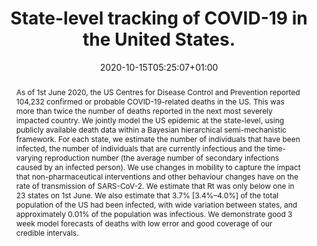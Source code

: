 ---
# Documentation: https://sourcethemes.com/academic/docs/managing-content/

title: "State-level tracking of COVID-19 in the United States."
authors: ["H. Juliette T. Unwin*", "Swapnil Mishra*", "Valerie C Bradley*", "Axel Gandy*", "Michaela A. C. Vollmer", "Thomas A. Mellan", "Helen Coupland", "Charles Whittaker", "Harrison Zhu", "Imperial College COVID-19 Response Team", "Azra C. Ghani", "Neil M. Ferguson", "Steven M. Riley", "Christl A. Donnelly",  "Samir Bhatt*", "Seth Flaxman*"]
date: 2020-10-15T05:25:07+01:00
doi: ""

# Schedule page publish date (NOT publication's date).
publishDate: 2020-10-15T04:15:07+01:00

# Publication type.
# Legend: 0 = Uncategorized; 1 = Conference paper; 2 = Journal article;
# 3 = Preprint / Working Paper; 4 = Report; 5 = Book; 6 = Book section;
# 7 = Thesis; 8 = Patent
publication_types: ["2"]

# Publication name and optional abbreviated publication name.
publication: " Nature Communications"
publication_short: " Nat. Commun."

abstract: "As of 1st June 2020, the US Centres for Disease Control and Prevention reported 104,232 confirmed or probable COVID-19-related deaths in the US. This was more than twice the number of deaths reported in the next most severely impacted country. We jointly model the US epidemic at the state-level, using publicly available death data within a Bayesian hierarchical semi-mechanistic framework. For each state, we estimate the number of individuals that have been infected, the number of individuals that are currently infectious and the time-varying reproduction number (the average number of secondary infections caused by an infected person). We use changes in mobility to capture the impact that non-pharmaceutical interventions and other behaviour changes have on the rate of transmission of SARS-CoV-2. We estimate that Rt was only below one in 23 states on 1st June. We also estimate that 3.7% [3.4%–4.0%] of the total population of the US had been infected, with wide variation between states, and approximately 0.01% of the population was infectious. We demonstrate good 3 week model forecasts of deaths with low error and good coverage of our credible intervals."

# Summary. An optional shortened abstract.
summary: ""

tags: []
categories: []
featured: true

# Custom links (optional).
#   Uncomment and edit lines below to show custom links.
links:
- name: Supplementary Material
  url: https://static-content.springer.com/esm/art%3A10.1038%2Fs41467-020-19652-6/MediaObjects/41467_2020_19652_MOESM1_ESM.pdf

url_pdf: "https://www.nature.com/articles/s41467-020-19652-6.pdf"
url_code: "https://github.com/ImperialCollegeLondon/covid19model"
url_dataset: "https://github.com/ImperialCollegeLondon/covid19model"
url_project: "https://mrc-ide.github.io/covid19usa"
url_source: "https://www.nature.com/articles/s41467-020-19652-6"

# Featured image
# To use, add an image named `featured.jpg/png` to your page's folder. 
# Focal points: Smart, Center, TopLeft, Top, TopRight, Left, Right, BottomLeft, Bottom, BottomRight.
image:
  caption: ""
  focal_point: ""
  preview_only: false

# Associated Projects (optional).
#   Associate this publication with one or more of your projects.
#   Simply enter your project's folder or file name without extension.
#   E.g. `internal-project` references `content/project/internal-project/index.md`.
#   Otherwise, set `projects: []`.
projects: []

# Slides (optional).
#   Associate this publication with Markdown slides.
#   Simply enter your slide deck's filename without extension.
#   E.g. `slides: "example"` references `content/slides/example/index.md`.
#   Otherwise, set `slides: ""`.
slides: ""
---